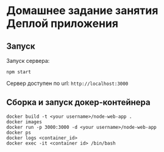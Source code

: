 # Домашнее задание занятия Деплой приложения

## Запуск

Запуск сервера:
```
npm start
```
Сервер доступен по url: `http://localhost:3000`

## Сборка и запуск докер-контейнера

```
docker build -t <your username>/node-web-app .
docker images
docker run -p 3000:3000 -d <your username>/node-web-app
docker ps
docker logs <container_id>
docker exec -it <container id> /bin/bash
```

